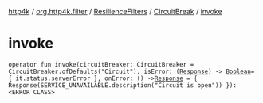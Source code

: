 [http4k](../../../index.md) / [org.http4k.filter](../../index.md) / [ResilienceFilters](../index.md) / [CircuitBreak](index.md) / [invoke](./invoke.md)

# invoke

`operator fun invoke(circuitBreaker: CircuitBreaker = CircuitBreaker.ofDefaults("Circuit"), isError: (`[`Response`](../../../org.http4k.core/-response/index.md)`) -> `[`Boolean`](https://kotlinlang.org/api/latest/jvm/stdlib/kotlin/-boolean/index.html)` = { it.status.serverError }, onError: () -> `[`Response`](../../../org.http4k.core/-response/index.md)` = { Response(SERVICE_UNAVAILABLE.description("Circuit is open")) }): <ERROR CLASS>`